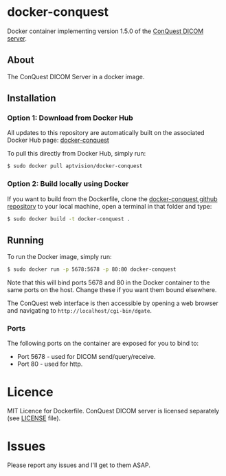 # docker-conquest
Docker container implementing version 1.5.0 of the [ConQuest DICOM server]. 

[ConQuest DICOM server]: <https://ingenium.home.xs4all.nl/dicom.html>

## About
The ConQuest DICOM Server in a docker image.

## Installation
### Option 1: Download from Docker Hub
All updates to this repository are automatically built on the associated Docker Hub page: [docker-conquest]

[docker-conquest]: <https://hub.docker.com/r/docker-conquest/docker-conquest/>

To pull this directly from Docker Hub, simply run:
```sh
$ sudo docker pull aptvision/docker-conquest
```


### Option 2: Build locally using Docker
If you want to build from the Dockerfile, clone the [docker-conquest github repository] to your local machine, open a terminal in that folder and type:
```sh
$ sudo docker build -t docker-conquest .
```

[docker-conquest github repository]: <https://github.com/wavedrift/docker-conquest>

## Running
To run the Docker image, simply run:
```sh
$ sudo docker run -p 5678:5678 -p 80:80 docker-conquest
```
Note that this will bind ports 5678 and 80 in the Docker container to the same ports on the host.  Change these if you want them bound elsewhere.

The ConQuest web interface is then accessible by opening a web browser and navigating to `http://localhost/cgi-bin/dgate`.

### Ports
The following ports on the container are exposed for you to bind to: 
  - Port 5678 - used for DICOM send/query/receive.
  - Port 80 - used for http.

# Licence
MIT Licence for Dockerfile.
ConQuest DICOM server is licensed separately (see [LICENSE] file).

[LICENSE]: <https://github.com/aptvision/docker-conquest/blob/master/LICENSE>

# Issues
Please report any issues and I'll get to them ASAP.


